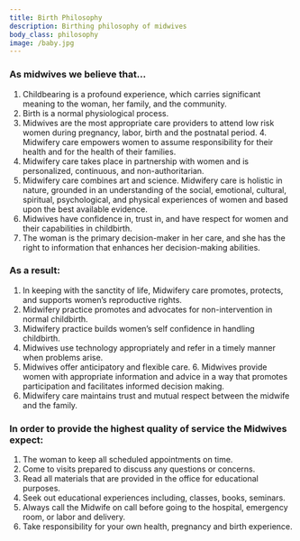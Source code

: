```yaml
---
title: Birth Philosophy
description: Birthing philosophy of midwives
body_class: philosophy
image: /baby.jpg
---
```

### As midwives we believe that…

1. Childbearing is a profound experience, which carries significant meaning to the woman, her family, and the community.
2. Birth is a normal physiological process.
3. Midwives are the most appropriate care providers to attend low risk women during pregnancy, labor, birth and the postnatal period. 4. Midwifery care empowers women to assume responsibility for their health and for the health of their families.
5. Midwifery care takes place in partnership with women and is personalized, continuous, and non-authoritarian.
6. Midwifery care combines art and science. Midwifery care is holistic in nature, grounded in an understanding of the social, emotional, cultural, spiritual, psychological, and physical experiences of women and based upon the best available evidence.
7. Midwives have confidence in, trust in, and have respect for women and their capabilities in childbirth.
8. The woman is the primary decision-maker in her care, and she has the right to information that enhances her decision-making abilities.

### As a result:

1. In keeping with the sanctity of life, Midwifery care promotes, protects, and supports women’s reproductive rights.
2. Midwifery practice promotes and advocates for non-intervention in normal childbirth.
3. Midwifery practice builds women’s self confidence in handling childbirth.
4. Midwives use technology appropriately and refer in a timely manner when problems arise.
5. Midwives offer anticipatory and flexible care. 6. Midwives provide women with appropriate information and advice in a way that promotes participation and facilitates informed decision making.
7. Midwifery care maintains trust and mutual respect between the midwife and the family.

### In order to provide the highest quality of service the Midwives expect:

1. The woman to keep all scheduled appointments on time.
2. Come to visits prepared to discuss any questions or concerns.
3. Read all materials that are provided in the office for educational purposes.
4. Seek out educational experiences including, classes, books, seminars.
5. Always call the Midwife on call before going to the hospital, emergency room, or labor and delivery.
6. Take responsibility for your own health, pregnancy and birth experience.
